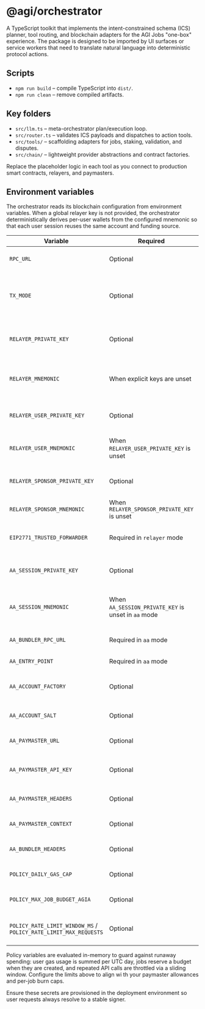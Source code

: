 # @agi/orchestrator

A TypeScript toolkit that implements the intent-constrained schema (ICS) planner, tool routing, and blockchain adapters for the
AGI Jobs "one-box" experience. The package is designed to be imported by UI surfaces or service workers that need to translate natural language into deterministic protocol actions.

## Scripts

- `npm run build` – compile TypeScript into `dist/`.
- `npm run clean` – remove compiled artifacts.

## Key folders

- `src/llm.ts` – meta-orchestrator plan/execution loop.
- `src/router.ts` – validates ICS payloads and dispatches to action tools.
- `src/tools/` – scaffolding adapters for jobs, staking, validation, and disputes.
- `src/chain/` – lightweight provider abstractions and contract factories.

Replace the placeholder logic in each tool as you connect to production smart contracts, relayers, and paymasters.

## Environment variables

The orchestrator reads its blockchain configuration from environment variables. When a global relayer key is not provided, the
orchestrator deterministically derives per-user wallets from the configured mnemonic so that each user session reuses the same
account and funding source.

| Variable | Required | Description |
| --- | --- | --- |
| `RPC_URL` | Optional | JSON-RPC endpoint for chain access. Defaults to `http://127.0.0.1:8545`. |
| `TX_MODE` | Optional | Set to `relayer` (EIP-2771 meta-transactions, default), `aa` (ERC-4337 account abstraction), or `direct` (send raw transactions with derived wallets). |
| `RELAYER_PRIVATE_KEY` | Optional | Hex-encoded private key for a single relayer account. Superseded by `RELAYER_SPONSOR_PRIVATE_KEY` when provided. |
| `RELAYER_MNEMONIC` | When explicit keys are unset | BIP-39 mnemonic used to deterministically derive wallets when user-specific/sponsor mnemonics are not provided. |
| `RELAYER_USER_PRIVATE_KEY` | Optional | Private key used for per-user EIP-2771 signatures. Overrides the user mnemonic. |
| `RELAYER_USER_MNEMONIC` | When `RELAYER_USER_PRIVATE_KEY` is unset | Mnemonic used to derive user-specific meta-transaction signers by `userId`. |
| `RELAYER_SPONSOR_PRIVATE_KEY` | Optional | Private key for the gas-sponsoring relayer that submits EIP-2771 transactions. |
| `RELAYER_SPONSOR_MNEMONIC` | When `RELAYER_SPONSOR_PRIVATE_KEY` is unset | Mnemonic used to derive the sponsoring relayer account. |
| `EIP2771_TRUSTED_FORWARDER` | Required in `relayer` mode | Address of the trusted forwarder contract (e.g., OpenZeppelin MinimalForwarder). |
| `AA_SESSION_PRIVATE_KEY` | Optional | Hex-encoded private key for a single AA session signer. Overrides mnemonic derivation. |
| `AA_SESSION_MNEMONIC` | When `AA_SESSION_PRIVATE_KEY` is unset in `aa` mode | BIP-39 mnemonic used to deterministically derive AA session wallets per `userId`. Falls back to `RELAYER_MNEMONIC` when set. |
| `AA_BUNDLER_RPC_URL` | Required in `aa` mode | Bundler JSON-RPC endpoint that accepts `eth_sendUserOperation`. |
| `AA_ENTRY_POINT` | Required in `aa` mode | Address of the ERC-4337 EntryPoint contract. |
| `AA_ACCOUNT_FACTORY` | Optional | Address of the smart account factory used to compute/create user smart accounts. |
| `AA_ACCOUNT_SALT` | Optional | Salt used with the factory when deriving account addresses (defaults to `0`). |
| `AA_PAYMASTER_URL` | Optional | Managed paymaster RPC endpoint supporting `pm_sponsorUserOperation`. |
| `AA_PAYMASTER_API_KEY` | Optional | API key passed as `Authorization: Bearer` when calling the managed paymaster. |
| `AA_PAYMASTER_HEADERS` | Optional | JSON object of additional headers for the paymaster requests. |
| `AA_PAYMASTER_CONTEXT` | Optional | JSON object injected into the paymaster sponsorship context. |
| `AA_BUNDLER_HEADERS` | Optional | JSON object of additional headers to send with bundler requests. |
| `POLICY_DAILY_GAS_CAP` | Optional | Maximum gas units a single `userId` may consume per UTC day. |
| `POLICY_MAX_JOB_BUDGET_AGIA` | Optional | Maximum on-chain job budget (AGIA) enforced during job creation. |
| `POLICY_RATE_LIMIT_WINDOW_MS` / `POLICY_RATE_LIMIT_MAX_REQUESTS` | Optional | Sliding-window request throttling (window size in milliseconds and allowed request count). |

Policy variables are evaluated in-memory to guard against runaway spending: user gas usage is summed per UTC day, jobs reserve a
budget when they are created, and repeated API calls are throttled via a sliding window. Configure the limits above to align wi
th your paymaster allowances and per-job burn caps.

Ensure these secrets are provisioned in the deployment environment so user requests always resolve to a stable signer.
